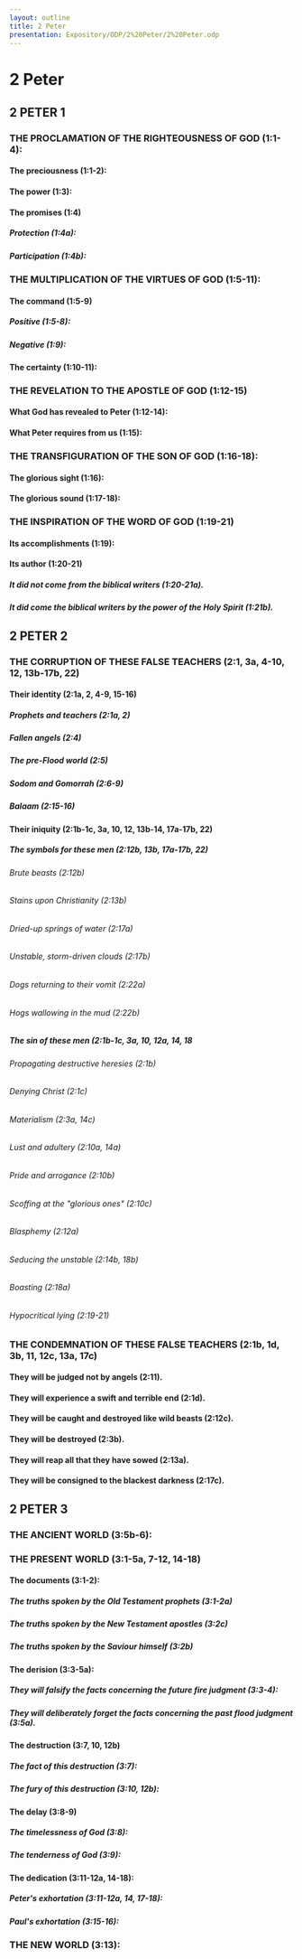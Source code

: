 ```yaml
---
layout: outline
title: 2 Peter
presentation: Expository/ODP/2%20Peter/2%20Peter.odp
---
```

# 2 Peter
## 2 PETER 1 
### THE PROCLAMATION OF THE RIGHTEOUSNESS OF GOD (1:1-4): 
####  The preciousness (1:1-2): 
####  The power (1:3): 
####  The promises (1:4) 
#####  Protection (1:4a): 
#####  Participation (1:4b): 
### THE MULTIPLICATION OF THE VIRTUES OF GOD (1:5-11): 
####  The command (1:5-9) 
#####  Positive (1:5-8): 
#####  Negative (1:9): 
####  The certainty (1:10-11): 
### THE REVELATION TO THE APOSTLE OF GOD (1:12-15) 
####  What God has revealed to Peter (1:12-14): 
####  What Peter requires from us (1:15): 
### THE TRANSFIGURATION OF THE SON OF GOD (1:16-18): 
####  The glorious sight (1:16): 
####  The glorious sound (1:17-18): 
### THE INSPIRATION OF THE WORD OF GOD (1:19-21) 
####  Its accomplishments (1:19): 
####  Its author (1:20-21) 
#####  It did not come from the biblical writers (1:20-21a). 
#####  It did come the biblical writers by the power of the Holy Spirit (1:21b). 
## 2 PETER 2 
### THE CORRUPTION OF THESE FALSE TEACHERS (2:1, 3a, 4-10, 12, 13b-17b, 22) 
####  Their identity (2:1a, 2, 4-9, 15-16) 
#####  Prophets and teachers (2:1a, 2) 
#####  Fallen angels (2:4) 
#####  The pre-Flood world (2:5) 
#####  Sodom and Gomorrah (2:6-9) 
#####  Balaam (2:15-16) 
####  Their iniquity (2:1b-1c, 3a, 10, 12, 13b-14, 17a-17b, 22) 
#####  The symbols for these men (2:12b, 13b, 17a-17b, 22) 
######  Brute beasts (2:12b) 
######  Stains upon Christianity (2:13b) 
######  Dried-up springs of water (2:17a) 
######  Unstable, storm-driven clouds (2:17b) 
######  Dogs returning to their vomit (2:22a) 
######  Hogs wallowing in the mud (2:22b) 
#####  The sin of these men (2:1b-1c, 3a, 10, 12a, 14, 18 
######  Propagating destructive heresies (2:1b) 
######  Denying Christ (2:1c) 
######  Materialism (2:3a, 14c) 
######  Lust and adultery (2:10a, 14a) 
######  Pride and arrogance (2:10b) 
######  Scoffing at the \"glorious ones\" (2:10c) 
######  Blasphemy (2:12a) 
######  Seducing the unstable (2:14b, 18b) 
######  Boasting (2:18a) 
######  Hypocritical lying (2:19-21) 
### THE CONDEMNATION OF THESE FALSE TEACHERS (2:1b, 1d, 3b, 11, 12c, 13a, 17c) 
####  They will be judged not by angels (2:11). 
####  They will experience a swift and terrible end (2:1d). 
####  They will be caught and destroyed like wild beasts (2:12c). 
####  They will be destroyed (2:3b). 
####  They will reap all that they have sowed (2:13a). 
####  They will be consigned to the blackest darkness (2:17c). 
## 2 PETER 3 
### THE ANCIENT WORLD (3:5b-6): 
### THE PRESENT WORLD (3:1-5a, 7-12, 14-18) 
####  The documents (3:1-2): 
#####  The truths spoken by the Old Testament prophets (3:1-2a) 
#####  The truths spoken by the New Testament apostles (3:2c) 
#####  The truths spoken by the Saviour himself (3:2b) 
####  The derision (3:3-5a): 
#####  They will falsify the facts concerning the future fire judgment (3:3-4): 
#####  They will deliberately forget the facts concerning the past flood judgment (3:5a). 
####  The destruction (3:7, 10, 12b) 
#####  The fact of this destruction (3:7): 
#####  The fury of this destruction (3:10, 12b): 
####  The delay (3:8-9) 
#####  The timelessness of God (3:8): 
#####  The tenderness of God (3:9): 
####  The dedication (3:11-12a, 14-18): 
#####  Peter\'s exhortation (3:11-12a, 14, 17-18): 
#####  Paul\'s exhortation (3:15-16): 
### THE NEW WORLD (3:13): 
